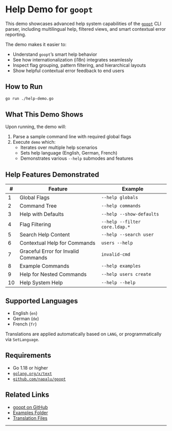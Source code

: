 # Help Demo for `goopt`

This demo showcases advanced help system capabilities of the [`goopt`](https://github.com/napalu/goopt/v2) CLI parser, including multilingual help, filtered views, and smart contextual error reporting.

The demo makes it easier to:
- Understand `goopt`’s smart help behavior
- See how internationalization (i18n) integrates seamlessly
- Inspect flag grouping, pattern filtering, and hierarchical layouts
- Show helpful contextual error feedback to end users


## How to Run

```bash
go run ./help-demo.go
```

## What This Demo Shows

Upon running, the demo will:

1. Parse a sample command line with required global flags
2. Execute `demo` which:
   - Iterates over multiple help scenarios
   - Sets help language (English, German, French)
   - Demonstrates various `--help` submodes and features

## Help Features Demonstrated

| #  | Feature                             | Example                                   |
|----|-------------------------------------|-------------------------------------------|
| 1  | Global Flags                        | `--help globals`                          |
| 2  | Command Tree                        | `--help commands`                         |
| 3  | Help with Defaults                  | `--help --show-defaults`                  |
| 4  | Flag Filtering                      | `--help --filter core.ldap.*`             |
| 5  | Search Help Content                 | `--help --search user`                    |
| 6  | Contextual Help for Commands        | `users --help`                            |
| 7  | Graceful Error for Invalid Commands| `invalid-cmd`                             |
| 8  | Example Commands                    | `--help examples`                         |
| 9  | Help for Nested Commands            | `--help users create`                     |
| 10 | Help System Help                    | `--help --help`                           |

## Supported Languages

- English (`en`)
- German (`de`)
- French (`fr`)

Translations are applied automatically based on `LANG`, or programmatically via `SetLanguage`.

## Requirements

- Go 1.18 or higher
- [`golang.org/x/text`](https://pkg.go.dev/golang.org/x/text)
- [`github.com/napalu/goopt`](https://github.com/napalu/goopt)

## Related Links

- [goopt on GitHub](https://github.com/napalu/goopt/v2)
- [Examples Folder](./examples)
- [Translation Files](./internal/messages)

---
